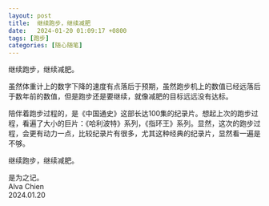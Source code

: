 ```yaml
---
layout: post
title:  继续跑步，继续减肥
date:   2024-01-20 01:09:17 +0800
tags: [跑步]
categories: [随心随笔]
---
```


继续跑步，继续减肥。    

虽然体重计上的数字下降的速度有点落后于预期，虽然跑步机上的数值已经远落后于数年前的数值，但是跑步还是要继续，就像减肥的目标远远没有达标。

陪伴着跑步过程的，是《中国通史》这部长达100集的纪录片。想起上次的跑步过程，看遍了大小的巨片：《哈利波特》系列，《指环王》系列。显然，这次的跑步过程，会更有动力一点，比较纪录片有很多，尤其这种经典的纪录片，显然看一遍是不够。

继续跑步，继续减肥。


是为之记。    
Alva Chien     
2024.01.20   
